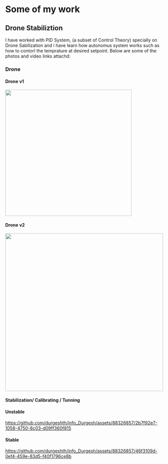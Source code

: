# Some of my work
## Drone Stabiliztion
I have worked with PID System, (a subset of Control Theory) specially on Drone Sabilization and i have learn how autonomus system works such as how to contorl the temprature at desired setpoint. Below are some of the photos and video links attachd:
### Drone 
#### Drone v1
<img src="https://github.com/durgeshth/info_Durgesh/assets/88326857/fd6b662b-e3fc-456f-9c74-9c57cafdef43" width="400" height="400">

#### Drone v2

<img src="https://github.com/durgeshth/info_Durgesh/assets/88326857/3b236736-3846-4981-983e-1bf3d06f1a63" width="500" height="500">

#### Stabilization/ Calibrating / Tunning


#### Unstable
https://github.com/durgeshth/info_Durgesh/assets/88326857/2b7f92e7-1058-4750-8c03-d09ff360f815

#### Stable

https://github.com/durgeshth/info_Durgesh/assets/88326857/46f3109d-0ef4-459e-83d5-f40f1796ce8b

